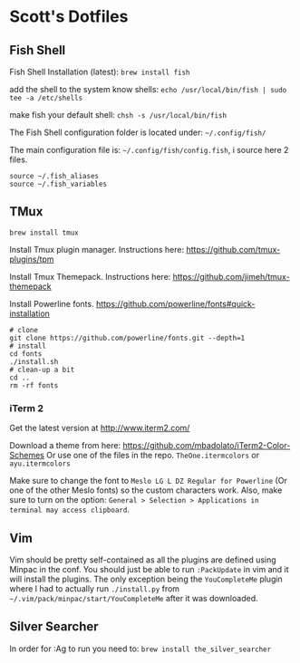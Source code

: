 # Scott's Dotfiles

## Fish Shell

Fish Shell Installation (latest):
`brew install fish`

add the shell to the system know shells: `echo /usr/local/bin/fish | sudo tee -a /etc/shells`

make fish your default shell:
`chsh -s /usr/local/bin/fish`

The Fish Shell configuration folder is located under: `~/.config/fish/`

The main configuration file is: `~/.config/fish/config.fish`, i source here 2 files.

```
source ~/.fish_aliases
source ~/.fish_variables
```

## TMux
`brew install tmux`

Install Tmux plugin manager. Instructions here: https://github.com/tmux-plugins/tpm

Install Tmux Themepack. Instructions here: https://github.com/jimeh/tmux-themepack

Install Powerline fonts. https://github.com/powerline/fonts#quick-installation
```
# clone
git clone https://github.com/powerline/fonts.git --depth=1
# install
cd fonts
./install.sh
# clean-up a bit
cd ..
rm -rf fonts
```

### iTerm 2

Get the latest version at http://www.iterm2.com/

Download a theme from here: https://github.com/mbadolato/iTerm2-Color-Schemes
Or use one of the files in the repo. `TheOne.itermcolors` or `ayu.itermcolors`

Make sure to change the font to `Meslo LG L DZ Regular for Powerline` (Or one of the other Meslo fonts) so the custom characters work.
Also, make sure to turn on the option: `General > Selection > Applications in terminal may access clipboard`.

## Vim

Vim should be pretty self-contained as all the plugins are defined using Minpac in the conf.
You should just be able to run `:PackUpdate` in vim and it will install the plugins.
The only exception being the `YouCompleteMe` plugin where I had to actually run `./install.py` from `~/.vim/pack/minpac/start/YouCompleteMe` after it was downloaded.

## Silver Searcher
In order for :Ag to run you need to:
`brew install the_silver_searcher`
